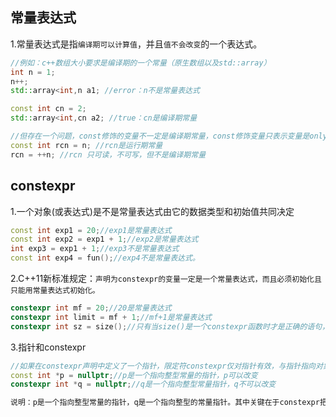 ## 常量表达式
1.常量表达式是指`编译期可以计算值`，并且`值不会改变`的一个表达式。
``` cpp
//例如：c++数组大小要求是编译期的一个常量（原生数组以及std::array）
int n = 1;
n++;
std::array<int,n a1; //error：n不是常量表达式

const int cn = 2;
std::array<int,cn a2; //true：cn是编译期常量

//但存在一个问题，const修饰的变量不一定是编译期常量，const修饰变量只表示变量是only read的
const int rcn = n; //rcn是运行期常量
rcn = ++n; //rcn 只可读，不可写，但不是编译期常量
``` 

## constexpr
1.一个对象(或表达式)是不是常量表达式由它的数据类型和初始值共同决定
``` cpp
const int exp1 = 20;//exp1是常量表达式
const int exp2 = exp1 + 1;//exp2是常量表达式
int exp3 = exp1 + 1;//exp3不是常量表达式
const int exp4 = fun();//exp4不是常量表达式。
```
2.C++11新标准规定：`声明为constexpr的变量一定是一个常量表达式，而且必须初始化且只能用常量表达式初始化。`
``` cpp
constexpr int mf = 20;//20是常量表达式
constexpr int limit = mf + 1;//mf+1是常量表达式
constexpr int sz = size();//只有当size()是一个constexpr函数时才是正确的语句，否则会报错
```

3.指针和constexpr
``` cpp
//如果在constexpr声明中定义了一个指针，限定符constexpr仅对指针有效，与指针指向对象无关
const int *p = nullptr;//p是一个指向整型常量的指针，p可以改变
constexpr int *q = nullptr;//q是一个指向整型常量指针，q不可以改变

说明：p是一个指向整型常量的指针，q是一个指向整型的常量指针。其中关键在于constexpr把它所定义的对象置为了顶层const。
```